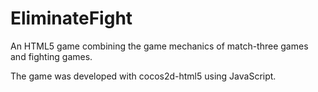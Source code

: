 # EliminateFight
An HTML5 game combining the game mechanics of match-three games and fighting games.

The game was developed with cocos2d-html5 using JavaScript.

